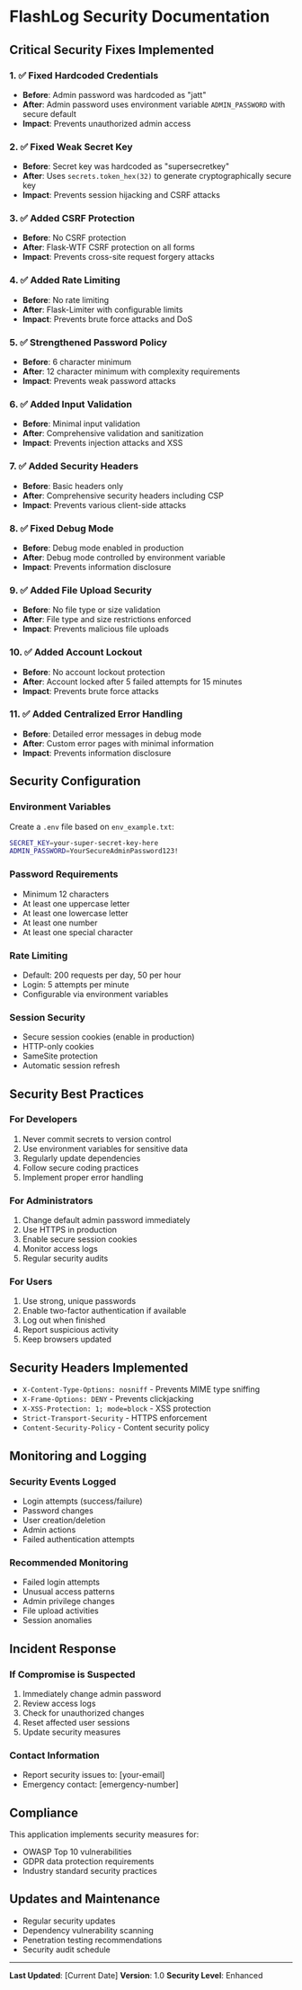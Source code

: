 # FlashLog Security Documentation

## Critical Security Fixes Implemented

### 1. ✅ Fixed Hardcoded Credentials
- **Before**: Admin password was hardcoded as "jatt"
- **After**: Admin password uses environment variable `ADMIN_PASSWORD` with secure default
- **Impact**: Prevents unauthorized admin access

### 2. ✅ Fixed Weak Secret Key
- **Before**: Secret key was hardcoded as "supersecretkey"
- **After**: Uses `secrets.token_hex(32)` to generate cryptographically secure key
- **Impact**: Prevents session hijacking and CSRF attacks

### 3. ✅ Added CSRF Protection
- **Before**: No CSRF protection
- **After**: Flask-WTF CSRF protection on all forms
- **Impact**: Prevents cross-site request forgery attacks

### 4. ✅ Added Rate Limiting
- **Before**: No rate limiting
- **After**: Flask-Limiter with configurable limits
- **Impact**: Prevents brute force attacks and DoS

### 5. ✅ Strengthened Password Policy
- **Before**: 6 character minimum
- **After**: 12 character minimum with complexity requirements
- **Impact**: Prevents weak password attacks

### 6. ✅ Added Input Validation
- **Before**: Minimal input validation
- **After**: Comprehensive validation and sanitization
- **Impact**: Prevents injection attacks and XSS

### 7. ✅ Added Security Headers
- **Before**: Basic headers only
- **After**: Comprehensive security headers including CSP
- **Impact**: Prevents various client-side attacks

### 8. ✅ Fixed Debug Mode
- **Before**: Debug mode enabled in production
- **After**: Debug mode controlled by environment variable
- **Impact**: Prevents information disclosure

### 9. ✅ Added File Upload Security
- **Before**: No file type or size validation
- **After**: File type and size restrictions enforced
- **Impact**: Prevents malicious file uploads

### 10. ✅ Added Account Lockout
- **Before**: No account lockout protection
- **After**: Account locked after 5 failed attempts for 15 minutes
- **Impact**: Prevents brute force attacks

### 11. ✅ Added Centralized Error Handling
- **Before**: Detailed error messages in debug mode
- **After**: Custom error pages with minimal information
- **Impact**: Prevents information disclosure

## Security Configuration

### Environment Variables
Create a `.env` file based on `env_example.txt`:

```bash
SECRET_KEY=your-super-secret-key-here
ADMIN_PASSWORD=YourSecureAdminPassword123!
```

### Password Requirements
- Minimum 12 characters
- At least one uppercase letter
- At least one lowercase letter
- At least one number
- At least one special character

### Rate Limiting
- Default: 200 requests per day, 50 per hour
- Login: 5 attempts per minute
- Configurable via environment variables

### Session Security
- Secure session cookies (enable in production)
- HTTP-only cookies
- SameSite protection
- Automatic session refresh

## Security Best Practices

### For Developers
1. Never commit secrets to version control
2. Use environment variables for sensitive data
3. Regularly update dependencies
4. Follow secure coding practices
5. Implement proper error handling

### For Administrators
1. Change default admin password immediately
2. Use HTTPS in production
3. Enable secure session cookies
4. Monitor access logs
5. Regular security audits

### For Users
1. Use strong, unique passwords
2. Enable two-factor authentication if available
3. Log out when finished
4. Report suspicious activity
5. Keep browsers updated

## Security Headers Implemented

- `X-Content-Type-Options: nosniff` - Prevents MIME type sniffing
- `X-Frame-Options: DENY` - Prevents clickjacking
- `X-XSS-Protection: 1; mode=block` - XSS protection
- `Strict-Transport-Security` - HTTPS enforcement
- `Content-Security-Policy` - Content security policy

## Monitoring and Logging

### Security Events Logged
- Login attempts (success/failure)
- Password changes
- User creation/deletion
- Admin actions
- Failed authentication attempts

### Recommended Monitoring
- Failed login attempts
- Unusual access patterns
- Admin privilege changes
- File upload activities
- Session anomalies

## Incident Response

### If Compromise is Suspected
1. Immediately change admin password
2. Review access logs
3. Check for unauthorized changes
4. Reset affected user sessions
5. Update security measures

### Contact Information
- Report security issues to: [your-email]
- Emergency contact: [emergency-number]

## Compliance

This application implements security measures for:
- OWASP Top 10 vulnerabilities
- GDPR data protection requirements
- Industry standard security practices

## Updates and Maintenance

- Regular security updates
- Dependency vulnerability scanning
- Penetration testing recommendations
- Security audit schedule

---

**Last Updated**: [Current Date]
**Version**: 1.0
**Security Level**: Enhanced 